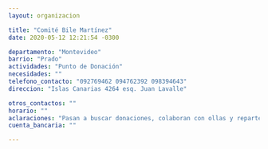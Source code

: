 ```yaml
---
layout: organizacion

title: "Comité Bile Martínez"
date: 2020-05-12 12:21:54 -0300

departamento: "Montevideo"
barrio: "Prado"
actividades: "Punto de Donación"
necesidades: ""
telefono_contacto: "092769462 094762392 098394643"
direccion: "Islas Canarias 4264 esq. Juan Lavalle"

otros_contactos: ""
horario: ""
aclaraciones: "Pasan a buscar donaciones, colaboran con ollas y reparten en zonas vulnerables"
cuenta_bancaria: ""

---
```

